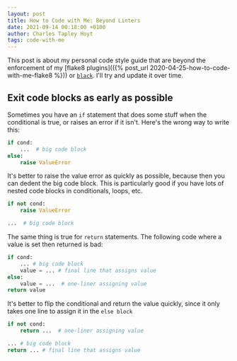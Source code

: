 ```yaml
---
layout: post
title: How to Code with Me: Beyond Linters
date: 2021-09-14 00:18:00 +0100
author: Charles Tapley Hoyt
tags: code-with-me
---
```

This post is about my personal code style guide that are beyond the enforcement
of my [flake8 plugins](({% post_url 2020-04-25-how-to-code-with-me-flake8 %}))
or [`black`](https://github.com/psf/black). I'll try and update it over time.

## Exit code blocks as early as possible

Sometimes you have an `if` statement that does some stuff when the conditional
is true, or raises an error if it isn't. Here's the wrong way to write this:

```python
if cond:
    ...  # big code block
else:
    raise ValueError
```

It's better to raise the value error as quickly as possible, because then
you can dedent the big code block. This is particularly good if you have lots
of nested code blocks in conditionals, loops, etc.

```python
if not cond:
    raise ValueError

...  # big code block
```

The same thing is true for `return` statements. The following code where
a value is set then returned is bad:

```python
if cond:
    ... # big code block
    value = ... # final line that assigns value
else:
    value = ...  # one-liner assigning value
return value
```

It's better to flip the conditional and return the value quickly, since it only
takes one line to assign it in the `else block`

```python
if not cond:
    return ...  # one-liner assigning value

... # big code block
return ... # final line that assigns value
```
